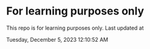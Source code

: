 # For learning purposes only
This repo is for learning purposes only.
Last updated at

Tuesday, December 5, 2023 12:10:52 AM

